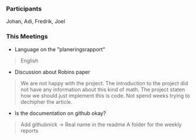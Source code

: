 ### Participants
Johan, Adi, Fredrik, Joel
### This Meetings
* Language on the "planeringsrapport"
> English
* Discussion about Robins paper
> We are not happy with the project. The introduction to the project did not have any information about this kind of math. The project staten how we should just implement this is code. Not spend weeks trying to dechipher the article.
* Is the documentation on github okay?
> Add githubnick -> Real name in the readme
> A folder for the weekly reports

